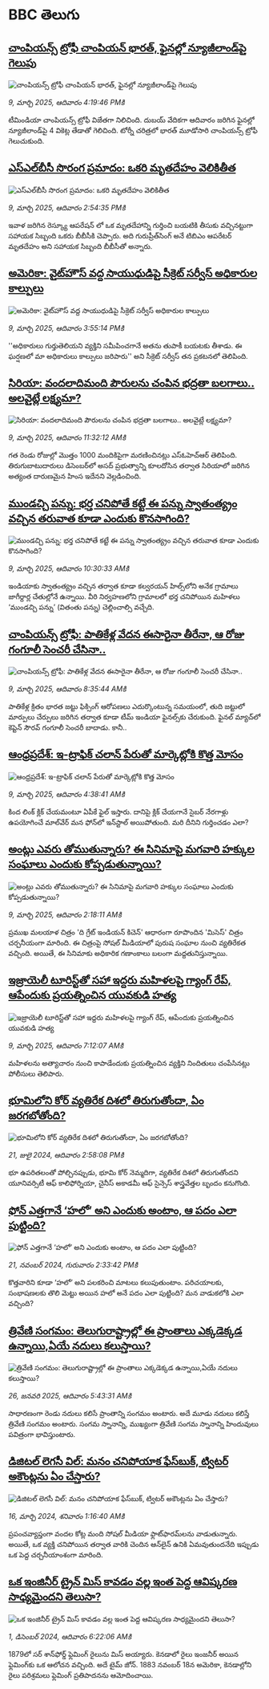 # BBC తెలుగు## [చాంపియన్స్ ట్రోఫీ చాంపియన్ భారత్, ఫైనల్లో న్యూజీలాండ్‌పై గెలుపు ](https://www.bbc.com/telugu/articles/cly2lnw1528o?at_campaign=githubrss)![చాంపియన్స్ ట్రోఫీ చాంపియన్ భారత్, ఫైనల్లో న్యూజీలాండ్‌పై గెలుపు ](https://ichef.bbci.co.uk/ace/standard/240/cpsprodpb/e60a/live/3627d790-fd4b-11ef-84d5-b9d584828711.jpg)_9, మార్చి 2025, ఆదివారం 4:19:46 PMకి_టీమిండియా చాంపియన్స్ ట్రోఫీ విజేతగా నిలిచింది. 
దుబయ్ వేదికగా ఆదివారం జరిగిన ఫైనల్లో న్యూజీలాండ్‌పై 4 వికెట్ల తేడాతో గెలిచింది. టోర్నీ చరిత్రలో భారత్ మూడోసారి చాంపియన్స్ ట్రోఫీ గెలుచుకుంది.## [ఎస్‌ఎల్‌బీసీ సొరంగ ప్రమాదం: ఒకరి మృతదేహం వెలికితీత](https://www.bbc.com/telugu/articles/cy05k5kwnpno?at_campaign=githubrss)![ఎస్‌ఎల్‌బీసీ సొరంగ ప్రమాదం: ఒకరి మృతదేహం వెలికితీత](https://ichef.bbci.co.uk/ace/standard/240/cpsprodpb/b47e/live/e254a580-fcf5-11ef-b945-3d5d40c655bc.jpg)_9, మార్చి 2025, ఆదివారం 2:54:35 PMకి_ఇవాళ జరిగిన రెస్క్యూ ఆపరేషన్ లో ఒక మృతదేహాన్ని గుర్తించి బయటికి తీసుకు వచ్చినట్టుగా సహాయక సిబ్బంది ఒకరు బీబీసీకి చెప్పారు. అది   గురుప్రీత్‌సింగ్ అనే టిబిఎం ఆపరేటర్  మృతదేహం అని సహాయక సిబ్బంది బీబీసీతో అన్నారు.## [అమెరికా: వైట్‌హౌస్ వద్ద సాయుధుడిపై సీక్రెట్ సర్వీస్ అధికారుల కాల్పులు](https://www.bbc.com/telugu/articles/cp3yx1ky7kqo?at_campaign=githubrss)![అమెరికా: వైట్‌హౌస్ వద్ద సాయుధుడిపై సీక్రెట్ సర్వీస్ అధికారుల కాల్పులు](https://ichef.bbci.co.uk/ace/standard/240/cpsprodpb/5485/live/2983be80-fcfd-11ef-a676-a188353486ae.jpg)_9, మార్చి 2025, ఆదివారం 3:55:14 PMకి_''అధికారులు గుర్తుతెలియని వ్యక్తిని సమీపించగానే అతను తుపాకీ బయటకు తీశాడు. ఈ ఘర్షణలో మా అధికారులు కాల్పులు జరిపారు'' అని సీక్రెట్ సర్వీస్ తన ప్రకటనలో తెలిపింది.## [సిరియా:  వందలాదిమంది పౌరులను చంపిన భద్రతా బలగాలు.. అలవైట్లే లక్ష్యమా? ](https://www.bbc.com/telugu/articles/c4gpjw02p5eo?at_campaign=githubrss)![సిరియా:  వందలాదిమంది పౌరులను చంపిన భద్రతా బలగాలు.. అలవైట్లే లక్ష్యమా? ](https://ichef.bbci.co.uk/ace/standard/240/cpsprodpb/d8bd/live/2b4596c0-fcd1-11ef-9e61-71ee71f26eb1.jpg)_9, మార్చి 2025, ఆదివారం 11:32:12 AMకి_గత రెండు రోజుల్లో మొత్తం 1000 మందికిపైగా మరణించినట్లు ఎస్‌ఓహెచ్ఆర్ తెలిపింది. తిరుగుబాటుదారులు డిసెంబర్‌లో అసద్ ప్రభుత్వాన్ని కూలదోసిన తర్వాత సిరియాలో జరిగిన అత్యంత దారుణమైన హింస ఇదేనని వెల్లడించింది.## [ముండచ్చి పన్ను:  భర్త చనిపోతే కట్టే ఈ పన్ను స్వాతంత్య్రం వచ్చిన తరువాత కూడా ఎందుకు కొనసాగింది?](https://www.bbc.com/telugu/articles/cd92y9knw1lo?at_campaign=githubrss)![ముండచ్చి పన్ను:  భర్త చనిపోతే కట్టే ఈ పన్ను స్వాతంత్య్రం వచ్చిన తరువాత కూడా ఎందుకు కొనసాగింది?](https://ichef.bbci.co.uk/ace/standard/240/cpsprodpb/03bc/live/9c963b80-fc96-11ef-9e61-71ee71f26eb1.jpg)_9, మార్చి 2025, ఆదివారం 10:30:33 AMకి_ఇండియాకు స్వాతంత్య్రం వచ్చిన తర్వాత కూడా కల్వరయన్ హిల్స్‌లోని అనేక గ్రామాలు జాగీర్దార్ల  చేతుల్లోనే ఉన్నాయి.  వీరి నిర్వహణలోని గ్రామాలలో భర్త చనిపోయిన మహిళలు ‘ముండచ్చి పన్ను’ (వితంతు పన్ను) చెల్లించాల్సి వచ్చేది.## [చాంపియన్స్ ట్రోఫీ: పాతికేళ్ల వేదన ఈసారైనా తీరేనా, ఆ రోజు గంగూలీ సెంచరీ చేసినా..](https://www.bbc.com/telugu/articles/clyn4781jgzo?at_campaign=githubrss)![చాంపియన్స్ ట్రోఫీ: పాతికేళ్ల వేదన ఈసారైనా తీరేనా, ఆ రోజు గంగూలీ సెంచరీ చేసినా..](https://ichef.bbci.co.uk/ace/standard/240/cpsprodpb/9075/live/686e1990-fcb9-11ef-8c03-7dfdbeeb2526.jpg)_9, మార్చి 2025, ఆదివారం 8:35:44 AMకి_పాతికేళ్ల క్రితం భారత జట్టు ఫిక్సింగ్ ఆరోపణలు ఎదుర్కొంటున్న సమయంలో, తుది జట్టులో మార్పులు చేర్పులు జరిగిన తర్వాత కూడా టీమ్ ఇండియా ఫైనల్స్‌కు చేరుకుంది. ఫైనల్ మ్యాచ్‌లో కెప్టెన్ సౌరవ్ గంగూలీ సెంచరీ బాదాడు. కానీ..## [ఆంధ్రప్రదేశ్: ఇ-ట్రాఫిక్ చలాన్ పేరుతో  మార్కెట్లోకి కొత్త మోసం](https://www.bbc.com/telugu/articles/czrnpkzd6v3o?at_campaign=githubrss)![ఆంధ్రప్రదేశ్: ఇ-ట్రాఫిక్ చలాన్ పేరుతో  మార్కెట్లోకి కొత్త మోసం](https://ichef.bbci.co.uk/ace/standard/240/cpsprodpb/0843/live/770f7b20-fcb8-11ef-896e-d7e7fb1719a4.jpg)_9, మార్చి 2025, ఆదివారం 4:38:41 AMకి_కింద లింక్ క్లిక్ చేయమంటూ ఏపీకే ఫైల్ ఇస్తారు. దానిపై క్లిక్ చేయగానే సైబర్ నేరగాళ్లు ఉపయోగించే మాల్‌వేర్ మన ఫోన్‌లో ఇన్‌స్టాల్ అయిపోతుంది. మరి దీనిని గుర్తించడం ఎలా?## [అంట్లు ఎవరు తోముతున్నారు? ఈ సినిమాపై మగవారి హక్కుల సంఘాలు ఎందుకు కోప్పడుతున్నాయి?](https://www.bbc.com/telugu/articles/c39vr3yevpgo?at_campaign=githubrss)![అంట్లు ఎవరు తోముతున్నారు? ఈ సినిమాపై మగవారి హక్కుల సంఘాలు ఎందుకు కోప్పడుతున్నాయి?](https://ichef.bbci.co.uk/ace/standard/240/cpsprodpb/9f36/live/51da4c80-fc32-11ef-9e61-71ee71f26eb1.jpg)_9, మార్చి 2025, ఆదివారం 2:18:11 AMకి_ప్రముఖ మలయాళ చిత్రం 'ది గ్రేట్ ఇండియన్ కిచెన్' ఆధారంగా రూపొందిన 'మిసెస్' చిత్రం చర్చనీయంగా మారింది. ఈ చిత్రంపై సోషల్ మీడియాలో పురుష సంఘాల నుంచి వ్యతిరేకత వచ్చింది. అయితే, ఈ సినిమాకు అధికారిక గణాంకాలు బలంగా మద్దతునిస్తున్నాయి.## [ఇజ్రాయెలీ టూరిస్ట్‌తో సహా ఇద్దరు మహిళలపై గ్యాంగ్ రేప్, ఆపేందుకు ప్రయత్నించిన యువకుడి హత్య](https://www.bbc.com/telugu/articles/cd657q2wndno?at_campaign=githubrss)![ఇజ్రాయెలీ టూరిస్ట్‌తో సహా ఇద్దరు మహిళలపై గ్యాంగ్ రేప్, ఆపేందుకు ప్రయత్నించిన యువకుడి హత్య](https://ichef.bbci.co.uk/ace/standard/240/cpsprodpb/da3e/live/e0501e60-fcb2-11ef-9e61-71ee71f26eb1.jpg)_9, మార్చి 2025, ఆదివారం 7:12:07 AMకి_మహిళలను అత్యాచారం నుంచి కాపాడేందుకు ప్రయత్నించిన వ్యక్తిని నిందితులు చంపేసినట్లు పోలీసులు తెలిపారు.## [భూమిలోని కోర్ వ్యతిరేక దిశలో తిరుగుతోందా, ఏం జరగబోతోంది?](https://www.bbc.com/telugu/articles/crgr7rnd7g4o?at_campaign=githubrss)![భూమిలోని కోర్ వ్యతిరేక దిశలో తిరుగుతోందా, ఏం జరగబోతోంది?](https://ichef.bbci.co.uk/ace/standard/240/cpsprodpb/cc28/live/4457bc00-3ec3-11ef-b2f4-77406157b906.jpg)_21, జులై 2024, ఆదివారం 2:58:08 PMకి_భూ ఉపరితలంతో పోల్చినప్పుడు, భూమి కోర్ నెమ్మదిగా, వ్యతిరేక దిశలో తిరుగుతోందని యూనివర్సిటీ ఆఫ్ కాలిఫోర్నియా, చైనీస్ అకాడమీ ఆఫ్ సైన్సెస్‌ శాస్త్రవేత్తల బృందం కనుగొంది.## [ఫోన్ ఎత్తగానే ‘హలో’ అని ఎందుకు అంటాం, ఆ పదం ఎలా పుట్టింది?](https://www.bbc.com/telugu/articles/cgj7x7gdjq4o?at_campaign=githubrss)![ఫోన్ ఎత్తగానే ‘హలో’ అని ఎందుకు అంటాం, ఆ పదం ఎలా పుట్టింది?](https://ichef.bbci.co.uk/ace/standard/240/cpsprodpb/0618/live/7a20ebb0-a807-11ef-b21e-5359bd56d02f.jpg)_21, నవంబర్ 2024, గురువారం 2:33:42 PMకి_కొత్తవారిని కూడా ‘హలో’ అని పలకరించి మాటలు కలుపుతుంటాం.  పరిచయాలకు, సంభాషణలకు తొలి మెట్టు అయిన హలో అనే పదం ఎలా పుట్టింది? మన వాడుకలోకి ఎలా వచ్చింది?## [త్రివేణి సంగమం: తెలుగురాష్ట్రాల్లో ఈ ప్రాంతాలు ఎక్కడెక్కడ ఉన్నాయి,ఏయే నదులు కలుస్తాయి? ](https://www.bbc.com/telugu/articles/cz7elrr17jeo?at_campaign=githubrss)![త్రివేణి సంగమం: తెలుగురాష్ట్రాల్లో ఈ ప్రాంతాలు ఎక్కడెక్కడ ఉన్నాయి,ఏయే నదులు కలుస్తాయి? ](https://ichef.bbci.co.uk/ace/standard/240/cpsprodpb/9dad/live/7f50e780-da42-11ef-a37f-eba91255dc3d.jpg)_26, జనవరి 2025, ఆదివారం 5:43:31 AMకి_సాధారణంగా రెండు నదులు కలిసే ప్రాంతాన్ని సంగమం అంటారు. అదే మూడు నదులు కలిస్తే త్రివేణి సంగమం అంటారు. సంగమ స్నానాన్ని, ముఖ్యంగా త్రివేణి సంగమ స్నానాన్ని హిందువులు పవిత్రంగా భావిస్తుంటారు.## [డిజిటల్ లెగసీ విల్: మనం చనిపోయాక ఫేస్‌బుక్, ట్విటర్‌ అకౌంట్లను ఏం చేస్తారు?](https://www.bbc.com/telugu/articles/cx0zl1qeyq2o?at_campaign=githubrss)![డిజిటల్ లెగసీ విల్: మనం చనిపోయాక ఫేస్‌బుక్, ట్విటర్‌ అకౌంట్లను ఏం చేస్తారు?](https://ichef.bbci.co.uk/ace/standard/240/cpsprodpb/bea2/live/2323ffd0-e2d4-11ee-9410-0f893255c2a0.jpg)_16, మార్చి 2024, శనివారం 1:16:40 AMకి_ప్రపంచవ్యాప్తంగా వందల కోట్ల మంది సోషల్ మీడియా ఫ్లాట్‌ఫారమ్‌లను వాడుతున్నారు. అయితే, ఒక వ్యక్తి చనిపోయిన తర్వాత వారికి చెందిన ఆన్‌లైన్ ఉనికి ఏమవుతుందనేది ఇప్పుడు ఒక పెద్ద చర్చనీయాంశంగా మారింది.## [ఒక ఇంజినీర్ ట్రైన్ మిస్ కావడం వల్ల ఇంత పెద్ద ఆవిష్కరణ సాధ్యమైందని తెలుసా?](https://www.bbc.com/telugu/articles/c774y4mdrgdo?at_campaign=githubrss)![ఒక ఇంజినీర్ ట్రైన్ మిస్ కావడం వల్ల ఇంత పెద్ద ఆవిష్కరణ సాధ్యమైందని తెలుసా?](https://ichef.bbci.co.uk/ace/standard/240/cpsprodpb/d07c/live/d2f92490-ab19-11ef-8264-5f9791599833.jpg)_1, డిసెంబర్ 2024, ఆదివారం 6:22:06 AMకి_1879లో సర్ శాన్‌ఫోర్డ్ ఫ్లెమింగ్ రైలును మిస్ అయ్యారు. కెనడాలో రైలు ఇంజనీర్ అయిన ఫ్లెమింగ్‌కు ఒక ఆలోచన వచ్చింది. అదే టైమ్ జోన్‌. 
1883 నవంబర్ 18న అమెరికా, కెనడాల్లోని రైలు పరిశ్రమలు ఫ్లెమింగ్ ప్రతిపాదనను ఆమోదించాయి.